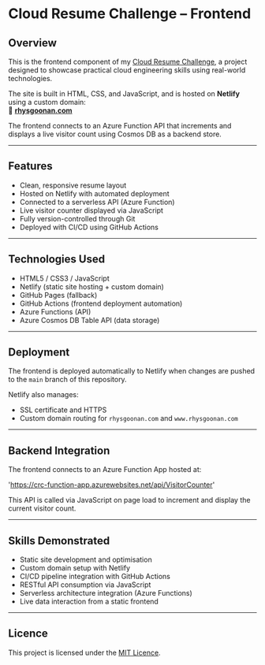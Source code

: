 # Cloud Resume Challenge – Frontend

## Overview

This is the frontend component of my [Cloud Resume Challenge](https://cloudresumechallenge.dev), a project designed to showcase practical cloud engineering skills using real-world technologies.

The site is built in HTML, CSS, and JavaScript, and is hosted on **Netlify** using a custom domain:  
🔗 **[rhysgoonan.com](https://www.rhysgoonan.com)**

The frontend connects to an Azure Function API that increments and displays a live visitor count using Cosmos DB as a backend store.

---

## Features

- Clean, responsive resume layout
- Hosted on Netlify with automated deployment
- Connected to a serverless API (Azure Function)
- Live visitor counter displayed via JavaScript
- Fully version-controlled through Git
- Deployed with CI/CD using GitHub Actions

---

## Technologies Used

- HTML5 / CSS3 / JavaScript
- Netlify (static site hosting + custom domain)
- GitHub Pages (fallback)
- GitHub Actions (frontend deployment automation)
- Azure Functions (API)
- Azure Cosmos DB Table API (data storage)

---

## Deployment

The frontend is deployed automatically to Netlify when changes are pushed to the `main` branch of this repository.

Netlify also manages:
- SSL certificate and HTTPS
- Custom domain routing for `rhysgoonan.com` and `www.rhysgoonan.com`

---

## Backend Integration

The frontend connects to an Azure Function App hosted at:

'https://crc-function-app.azurewebsites.net/api/VisitorCounter'


This API is called via JavaScript on page load to increment and display the current visitor count.

---

## Skills Demonstrated

- Static site development and optimisation
- Custom domain setup with Netlify
- CI/CD pipeline integration with GitHub Actions
- RESTful API consumption via JavaScript
- Serverless architecture integration (Azure Functions)
- Live data interaction from a static frontend

---

## Licence

This project is licensed under the [MIT Licence](LICENSE).
